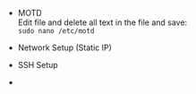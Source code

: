 - MOTD<br/>
  Edit file and delete all text in the file and save:<br/>
  `sudo nano /etc/motd`

- Network Setup (Static IP)
  
- SSH Setup
  
- 

